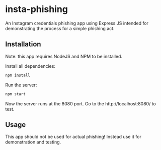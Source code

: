 # insta-phishing
An Instagram credentials phishing app using Express.JS intended for demonstrating the process for a simple phishing act.
## Installation
Note: this app requires NodeJS and NPM to be installed.

Install all dependencies:
```sh
npm install
```
Run the server:
```sh
npm start
```

Now the server runs at the 8080 port. Go to the http://localhost:8080/ to test.
## Usage
This app should not be used for actual phishing! Instead use it for demonstration and testing.
